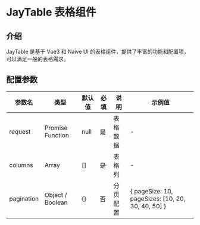 # JayTable 表格组件

## 介绍

JayTable 是基于 Vue3 和 Naive UI 的表格组件，提供了丰富的功能和配置项，可以满足一般的表格需求。

## 配置参数

| 参数名     | 类型             | 默认值 | 必填 | 说明     | 示例值                                            |
| ---------- | ---------------- | ------ | ---- | -------- | ------------------------------------------------- |
| request    | Promise Function | null   | 是   | 表格数据 | -                                                 |
| columns    | Array            | []     | 是   | 表格列   | -                                                 |
| pagination | Object / Boolean | {}     | 否   | 分页配置 | { pageSize: 10, pageSizes: [10, 20, 30, 40, 50] } |
